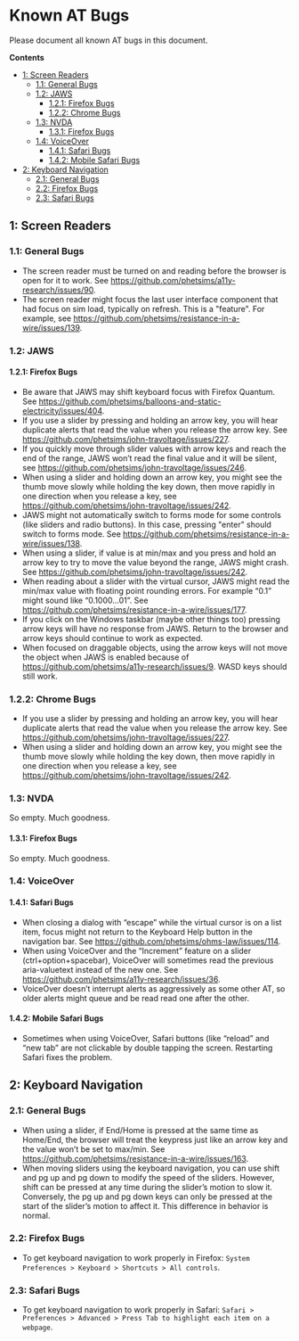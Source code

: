 # Known AT Bugs

Please document all known AT bugs in this document.

**Contents**
* [1: Screen Readers](https://github.com/phetsims/QA/blob/master/doc/at-bugs.md#1-screen-readers)
  * [1.1: General Bugs](https://github.com/phetsims/QA/blob/master/doc/at-bugs.md#11-general-bugs)
  * [1.2: JAWS](https://github.com/phetsims/QA/blob/master/doc/at-bugs.md#12-jaws)
    * [1.2.1: Firefox Bugs](https://github.com/phetsims/QA/blob/master/doc/at-bugs.md#121-firefox-bugs)
    * [1.2.2: Chrome Bugs](https://github.com/phetsims/QA/blob/master/doc/at-bugs.md#122-chrome-bugs)
  * [1.3: NVDA](https://github.com/phetsims/QA/blob/master/doc/at-bugs.md#13-nvda)
    * [1.3.1: Firefox Bugs](https://github.com/phetsims/QA/blob/master/doc/at-bugs.md#131-firefox-bugs)
  * [1.4: VoiceOver](https://github.com/phetsims/QA/blob/master/doc/at-bugs.md#14-voiceover)
    * [1.4.1: Safari Bugs](https://github.com/phetsims/QA/blob/master/doc/at-bugs.md#141-safari-bugs)
    * [1.4.2: Mobile Safari Bugs](https://github.com/phetsims/QA/blob/master/doc/at-bugs.md#142-mobile-safari-bugs)
* [2: Keyboard Navigation](https://github.com/phetsims/QA/blob/master/doc/at-bugs.md#2-keyboard-navigation)
  * [2.1: General Bugs](https://github.com/phetsims/QA/blob/master/doc/at-bugs.md#21-general-bugs)
  * [2.2: Firefox Bugs](https://github.com/phetsims/QA/blob/master/doc/at-bugs.md#22-firefox-bugs)
  * [2.3: Safari Bugs](https://github.com/phetsims/QA/blob/master/doc/at-bugs.md#23-safari-bugs)

## 1: Screen Readers

### 1.1: General Bugs

* The screen reader must be turned on and reading before the browser is open for it to work. See https://github.com/phetsims/a11y-research/issues/90.
* The screen reader might focus the last user interface component that had focus on sim load, typically on refresh. This is a "feature". For example, see https://github.com/phetsims/resistance-in-a-wire/issues/139.

### 1.2: JAWS

#### 1.2.1: Firefox Bugs

* Be aware that JAWS may shift keyboard focus with Firefox Quantum. See https://github.com/phetsims/balloons-and-static-electricity/issues/404.
* If you use a slider by pressing and holding an arrow key, you will hear duplicate alerts that read the value when you release the arrow key. See https://github.com/phetsims/john-travoltage/issues/227.
* If you quickly move through slider values with arrow keys and reach the end of the range, JAWS won’t read the final value and it will be silent, see https://github.com/phetsims/john-travoltage/issues/246.
* When using a slider and holding down an arrow key, you might see the thumb move slowly while holding the key down, then move rapidly in one direction when you release a key, see https://github.com/phetsims/john-travoltage/issues/242.
* JAWS might not automatically switch to forms mode for some controls (like sliders and radio buttons). In this case, pressing "enter" should switch to forms mode. See https://github.com/phetsims/resistance-in-a-wire/issues/138.
* When using a slider, if value is at min/max and you press and hold an arrow key to try to move the value beyond the range, JAWS might crash. See https://github.com/phetsims/john-travoltage/issues/242.
* When reading about a slider with the virtual cursor, JAWS might read the min/max value with floating point rounding errors. For example “0.1” might sound like “0.1000...01”. See https://github.com/phetsims/resistance-in-a-wire/issues/177.
* If you click on the Windows taskbar (maybe other things too) pressing arrow keys will have no response from JAWS. Return to the browser and arrow keys should continue to work as expected.
* When focused on draggable objects, using the arrow keys will not move the object when JAWS is enabled because of https://github.com/phetsims/a11y-research/issues/9. WASD keys should still work.

### 1.2.2: Chrome Bugs

* If you use a slider by pressing and holding an arrow key, you will hear duplicate alerts that read the value when you release the arrow key. See https://github.com/phetsims/john-travoltage/issues/227.
* When using a slider and holding down an arrow key, you might see the thumb move slowly while holding the key down, then move rapidly in one direction when you release a key, see https://github.com/phetsims/john-travoltage/issues/242.

### 1.3: NVDA

So empty. Much goodness.

#### 1.3.1: Firefox Bugs

So empty. Much goodness.

### 1.4: VoiceOver

#### 1.4.1: Safari Bugs

* When closing a dialog with “escape” while the virtual cursor is on a list item, focus might not return to the Keyboard Help button in the navigation bar. See https://github.com/phetsims/ohms-law/issues/114.
* When using VoiceOver and the “Increment” feature on a slider (ctrl+option+spacebar), VoiceOver will sometimes read the previous aria-valuetext instead of the new one. See https://github.com/phetsims/a11y-research/issues/36.
* VoiceOver doesn’t interrupt alerts as aggressively as some other AT, so older alerts might queue and be read read one after the other.

#### 1.4.2: Mobile Safari Bugs

* Sometimes when using VoiceOver, Safari buttons (like “reload” and “new tab” are not clickable by double tapping the screen. Restarting Safari fixes the problem.

## 2: Keyboard Navigation

### 2.1: General Bugs

* When using a slider, if End/Home is pressed at the same time as Home/End, the browser will treat the keypress just like an arrow key and the value won’t be set to max/min. See https://github.com/phetsims/resistance-in-a-wire/issues/163.
* When moving sliders using the keyboard navigation, you can use shift and pg up and pg down to modify the speed of the sliders. However, shift can be pressed at any time during the slider’s motion to slow it. Conversely, the pg up and pg down keys can only be pressed at the start of the slider’s motion to affect it. This difference in behavior is normal.

### 2.2: Firefox Bugs

* To get keyboard navigation to work properly in Firefox: `System Preferences > Keyboard > Shortcuts > All controls`.

### 2.3: Safari Bugs

* To get keyboard navigation to work properly in Safari: `Safari > Preferences > Advanced > Press Tab to highlight each item on a webpage`.
